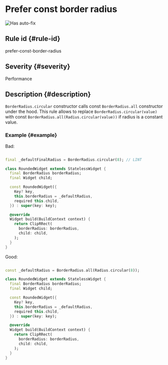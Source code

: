 # Prefer const border radius

![Has auto-fix](https://img.shields.io/badge/-has%20auto--fix-success)

## Rule id {#rule-id}

prefer-const-border-radius

## Severity {#severity}

Performance

## Description {#description}

`BorderRadius.circular` constructor calls const `BorderRadius.all` constructor under the hood. This rule allows to
replace
`BorderRadius.circular(value)` with const `BorderRadius.all(Radius.circular(value))` if radius is a constant value.

### Example {#example}

Bad:

```dart

final _defaultFinalRadius = BorderRadius.circular(8); // LINT

class RoundedWidget extends StatelessWidget {
  final BorderRadius borderRadius;
  final Widget child;

  const RoundedWidget({
    Key? key,
    this.borderRadius = _defaultRadius,
    required this.child,
  }) : super(key: key);

  @override
  Widget build(BuildContext context) {
    return ClipRRect(
      borderRadius: borderRadius,
      child: child,
    );
  }
}
```

Good:

```dart

const _defaultRadius = BorderRadius.all(Radius.circular(8));

class RoundedWidget extends StatelessWidget {
  final BorderRadius borderRadius;
  final Widget child;

  const RoundedWidget({
    Key? key,
    this.borderRadius = _defaultRadius,
    required this.child,
  }) : super(key: key);

  @override
  Widget build(BuildContext context) {
    return ClipRRect(
      borderRadius: borderRadius,
      child: child,
    );
  }
}
```